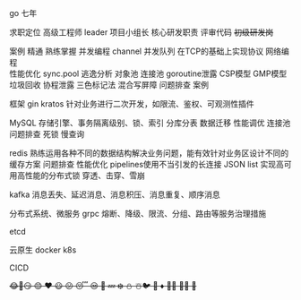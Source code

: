 go 七年  

求职定位
高级工程师 leader 项目小组长 核心研发职责 评审代码  ~~初级研发岗~~

案例
精通 熟练掌握
并发编程 channel 并发队列 在TCP的基础上实现协议
网络编程  
性能优化 sync.pool 逃逸分析 对象池 连接池 goroutine泄露
CSP模型 GMP模型 垃圾回收 协程泄露 三色标记法 混合写屏障
问题排查 
案例

框架
gin kratos 针对业务进行二次开发，如限流、鉴权、可观测性插件

MySQL
存储引擎、事务隔离级别、锁、索引 分库分表 数据迁移 
性能调优 连接池
问题排查 死锁 慢查询 

redis
熟练运用各种不同的数据结构解决业务问题，能有效针对业务区设计不同的缓存方案 
问题排查 
性能优化 pipelines使用不当引发的长连接 JSON list 
实现高可用高性能的分布式锁
穿透、击穿、雪崩

kafka 消息丢失、延迟消息、消息积压、消息重复、顺序消息

分布式系统、微服务 grpc 熔断、降级、限流、分组、路由等服务治理措施 

etcd 

云原生 docker k8s 

CICD 


~~😂🚀️😏 😊 ❤️ 😃 😕 😴 😒 🖕 💤 ❄️ ⛄️ ☃️🐦 🐬 ♦️ 🥧🤣 🐤😚 🤒~~
